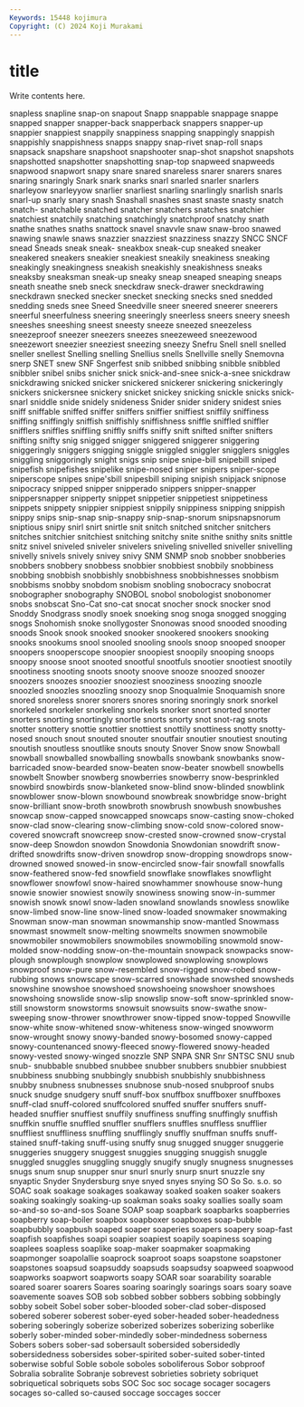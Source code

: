 ```yaml
---
Keywords: 15448 kojimura
Copyright: (C) 2024 Koji Murakami
---
```


# title

Write contents here.



 snapless snapline snap-on snapout
Snapp snappable snappage snappe snapped snapper snapper-back snapperback snappers snapper-up
snappier snappiest snappily snappiness snapping snappingly snappish snappishly snappishness snapps
snappy snap-rivet snap-roll snaps snapsack snapshare snapshoot snapshooter snap-shot snapshot
snapshots snapshotted snapshotter snapshotting snap-top snapweed snapweeds snapwood snapwort snapy
snare snared snareless snarer snarers snares snaring snaringly Snark snark
snarks snarl snarled snarler snarlers snarleyow snarleyyow snarlier snarliest snarling
snarlingly snarlish snarls snarl-up snarly snary snash Snashall snashes snast
snaste snasty snatch snatch- snatchable snatched snatcher snatchers snatches snatchier
snatchiest snatchily snatching snatchingly snatchproof snatchy snath snathe snathes snaths
snattock snavel snavvle snaw snaw-broo snawed snawing snawle snaws snazzier
snazziest snazziness snazzy SNCC SNCF snead Sneads sneak sneak- sneakbox
sneak-cup sneaked sneaker sneakered sneakers sneakier sneakiest sneakily sneakiness sneaking
sneakingly sneakingness sneakish sneakishly sneakishness sneaks sneaksby sneaksman sneak-up sneaky
sneap sneaped sneaping sneaps sneath sneathe sneb sneck sneckdraw sneck-drawer
sneckdrawing sneckdrawn snecked snecker snecket snecking snecks sned snedded snedding
sneds snee Sneed Sneedville sneer sneered sneerer sneerers sneerful sneerfulness
sneering sneeringly sneerless sneers sneery sneesh sneeshes sneeshing sneest sneesty
sneeze sneezed sneezeless sneezeproof sneezer sneezers sneezes sneezeweed sneezewood sneezewort
sneezier sneeziest sneezing sneezy Snefru Snell snell snelled sneller snellest
Snelling snelling Snellius snells Snellville snelly Snemovna snerp SNET snew
SNF Sngerfest snib snibbed snibbing snibble snibbled snibbler snibel snibs
snicher snick snick-and-snee snick-a-snee snickdraw snickdrawing snicked snicker snickered snickerer
snickering snickeringly snickers snickersnee snickery snicket snickey snicking snickle snicks
snick-snarl sniddle snide snidely snideness Snider snider snidery snidest snies
sniff sniffable sniffed sniffer sniffers sniffier sniffiest sniffily sniffiness sniffing
sniffingly sniffish sniffishly sniffishness sniffle sniffled sniffler snifflers sniffles sniffling
sniffly sniffs sniffy snift snifted snifter snifters snifting snifty snig
snigged snigger sniggered sniggerer sniggering sniggeringly sniggers snigging sniggle sniggled
sniggler snigglers sniggles sniggling sniggoringly snight snigs snip snipe snipe-bill
snipebill sniped snipefish snipefishes snipelike snipe-nosed sniper snipers sniper-scope sniperscope
snipes snipe'sbill snipesbill sniping snipish snipjack snipnose snipocracy snipped snipper
snipperado snippers snipper-snapper snippersnapper snipperty snippet snippetier snippetiest snippetiness snippets
snippety snippier snippiest snippily snippiness snipping snippish snippy snips snip-snap
snip-snappy snip-snap-snorum snipsnapsnorum sniptious snipy snirl snirt snirtle snit snitch
snitched snitcher snitchers snitches snitchier snitchiest snitching snitchy snite snithe
snithy snits snittle snitz snivel sniveled sniveler snivelers sniveling snivelled
sniveller snivelling snivelly snivels snively snivey snivy SNM SNMP snob
snobber snobberies snobbers snobbery snobbess snobbier snobbiest snobbily snobbiness snobbing
snobbish snobbishly snobbishness snobbishnesses snobbism snobbisms snobby snobdom snobism snobling
snobocracy snobocrat snobographer snobography SNOBOL snobol snobologist snobonomer snobs snobscat
Sno-Cat sno-cat snocat snocher snock snocker snod Snoddy Snodgrass snodly
snoek snoeking snog snoga snogged snogging snogs Snohomish snoke snollygoster
Snonowas snood snooded snooding snoods Snook snook snooked snooker snookered
snookers snooking snooks snookums snool snooled snooling snools snoop snooped
snooper snoopers snooperscope snoopier snoopiest snoopily snooping snoops snoopy snoose
snoot snooted snootful snootfuls snootier snootiest snootily snootiness snooting snoots
snooty snoove snooze snoozed snoozer snoozers snoozes snoozier snooziest snooziness
snoozing snoozle snoozled snoozles snoozling snoozy snop Snoqualmie Snoquamish snore
snored snoreless snorer snorers snores snoring snoringly snork snorkel snorkeled
snorkeler snorkeling snorkels snorker snort snorted snorter snorters snorting snortingly
snortle snorts snorty snot snot-rag snots snotter snottery snottie snottier
snottiest snottily snottiness snotty snotty-nosed snouch snout snouted snouter snoutfair
snoutier snoutiest snouting snoutish snoutless snoutlike snouts snouty Snover Snow
snow Snowball snowball snowballed snowballing snowballs snowbank snowbanks snow-barricaded snow-bearded
snow-beaten snow-beater snowbell snowbells snowbelt Snowber snowberg snowberries snowberry snow-besprinkled
snowbird snowbirds snow-blanketed snow-blind snow-blinded snowblink snowblower snow-blown snowbound snowbreak
snowbridge snow-bright snow-brilliant snow-broth snowbroth snowbrush snowbush snowbushes snowcap snow-capped
snowcapped snowcaps snow-casting snow-choked snow-clad snow-clearing snow-climbing snow-cold snow-colored snow-covered
snowcraft snowcreep snow-crested snow-crowned snow-crystal snow-deep Snowdon snowdon Snowdonia Snowdonian
snowdrift snow-drifted snowdrifts snow-driven snowdrop snow-dropping snowdrops snow-drowned snowed snowed-in
snow-encircled snow-fair snowfall snowfalls snow-feathered snow-fed snowfield snowflake snowflakes snowflight
snowflower snowfowl snow-haired snowhammer snowhouse snow-hung snowie snowier snowiest snowily
snowiness snowing snow-in-summer snowish snowk snowl snow-laden snowland snowlands snowless
snowlike snow-limbed snow-line snow-lined snow-loaded snowmaker snowmaking Snowman snow-man snowman
snowmanship snow-mantled Snowmass snowmast snowmelt snow-melting snowmelts snowmen snowmobile snowmobiler
snowmobilers snowmobiles snowmobiling snowmold snow-molded snow-nodding snow-on-the-mountain snowpack snowpacks snow-plough
snowplough snowplow snowplowed snowplowing snowplows snowproof snow-pure snow-resembled snow-rigged snow-robed
snow-rubbing snows snowscape snow-scarred snowshade snowshed snowsheds snowshine snowshoe snowshoed
snowshoeing snowshoer snowshoes snowshoing snowslide snow-slip snowslip snow-soft snow-sprinkled snow-still
snowstorm snowstorms snowsuit snowsuits snow-swathe snow-sweeping snow-thrower snowthrower snow-tipped snow-topped
Snowville snow-white snow-whitened snow-whiteness snow-winged snowworm snow-wrought snowy snowy-banded snowy-bosomed
snowy-capped snowy-countenanced snowy-fleeced snowy-flowered snowy-headed snowy-vested snowy-winged snozzle SNP SNPA
SNR Snr SNTSC SNU snub snub- snubbable snubbed snubbee snubber
snubbers snubbier snubbiest snubbiness snubbing snubbingly snubbish snubbishly snubbishness snubby
snubness snubnesses snubnose snub-nosed snubproof snubs snuck snudge snudgery snuff
snuff-box snuffbox snuffboxer snuffboxes snuff-clad snuff-colored snuffcolored snuffed snuffer snuffers
snuff-headed snuffier snuffiest snuffily snuffiness snuffing snuffingly snuffish snuffkin snuffle
snuffled snuffler snufflers snuffles snuffless snufflier snuffliest snuffliness snuffling snufflingly
snuffly snuffman snuffs snuff-stained snuff-taking snuff-using snuffy snug snugged snugger
snuggerie snuggeries snuggery snuggest snuggies snugging snuggish snuggle snuggled snuggles
snuggling snuggly snugify snugly snugness snugnesses snugs snum snup snupper
snur snurl snurly snurp snurt snuzzle sny snyaptic Snyder Snydersburg
snye snyed snyes snying SO So So. s.o. so SOAC
soak soakage soakages soakaway soaked soaken soaker soakers soaking soakingly
soaking-up soakman soaks soaky soallies soally soam so-and-so so-and-sos Soane
SOAP soap soapbark soapbarks soapberries soapberry soap-boiler soapbox soapboxer soapboxes
soap-bubble soapbubbly soapbush soaped soaper soaperies soapers soapery soap-fast soapfish
soapfishes soapi soapier soapiest soapily soapiness soaping soaplees soapless soaplike
soap-maker soapmaker soapmaking soapmonger soapolallie soaprock soaproot soaps soapstone soapstoner
soapstones soapsud soapsuddy soapsuds soapsudsy soapweed soapwood soapworks soapwort soapworts
soapy SOAR soar soarability soarable soared soarer soarers Soares soaring
soaringly soarings soars soary soave soavemente soaves SOB sob sobbed
sobber sobbers sobbing sobbingly sobby sobeit Sobel sober sober-blooded sober-clad
sober-disposed sobered soberer soberest sober-eyed sober-headed sober-headedness sobering soberingly soberize
soberized soberizes soberizing soberlike soberly sober-minded sober-mindedly sober-mindedness soberness Sobers
sobers sober-sad sobersault sobersided sobersidedly sobersidedness sobersides sober-spirited sober-suited sober-tinted
soberwise sobful Soble sobole soboles soboliferous Sobor sobproof Sobralia sobralite
Sobranje sobrevest sobrieties sobriety sobriquet sobriquetical sobriquets sobs SOC Soc
soc socage socager socagers socages so-called so-caused soccage soccages soccer
